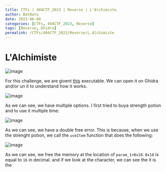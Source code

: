 ```yaml
---
title: CTFs | 404CTF_2023 | Reverse | L'Alchimiste
author: BatBato
date: 2023-06-08
categories: [CTFs, 404CTF_2023, Reverse]
tags: [Reverse, Ghidra]
permalink: /CTFs/404CTF_2023/Reverse/L_Alchimiste
---
```


# L'Alchimiste

![image](https://github.com/Nouman404/nouman404.github.io/assets/73934639/06a3eb5c-571f-41f9-93c9-5b7d9914e6df)

For this challenge, we are givent [this](https://github.com/Nouman404/nouman404.github.io/blob/main/_posts/CTFs/404CTF_2023/Reverse/l_alchimiste) executable. We can open it on Ghidra and/or un it to understand how it works.

![image](https://github.com/Nouman404/nouman404.github.io/assets/73934639/94c5dae2-5430-47cc-b15f-062c27f5f2d4)

As we can see, we have multiple options. I first tried to buya strength potion and to use it multiple time:

![image](https://github.com/Nouman404/nouman404.github.io/assets/73934639/c07af379-31f3-4391-aded-708134021734)

As we can see, we have a double free error. This is because, when we use the strenght potion, we call the `useItem` function that does the following:

![image](https://github.com/Nouman404/nouman404.github.io/assets/73934639/353f2dfe-6e0a-4cee-b309-1f5092735677)

As we can see, we free the memory at the location of `param_1+0x10`. `0x10` is equal to  `16` in decimal. and if we look at the character, we can see the it is the 
